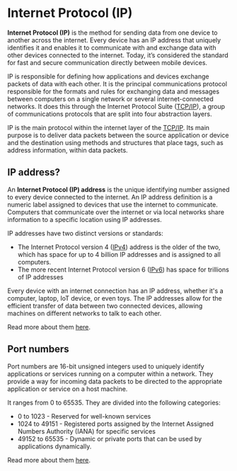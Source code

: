 # Internet Protocol (IP)

**Internet Protocol (IP)** is the method for sending data from one device to another across the internet. Every device has an IP address that uniquely identifies it and enables it to communicate with and exchange data with other devices connected to the internet. Today, it’s considered the standard for fast and secure communication directly between mobile devices.

IP is responsible for defining how applications and devices exchange packets of data with each other. It is the principal communications protocol responsible for the formats and rules for exchanging data and messages between computers on a single network or several internet-connected networks. It does this through the Internet Protocol Suite ([TCP/IP](/guides/resources/tcp-ip-model)), a group of communications protocols that are split into four abstraction layers.

IP is the main protocol within the internet layer of the [TCP/IP](/guides/resources/tcp-ip-model). Its main purpose is to deliver data packets between the source application or device and the destination using methods and structures that place tags, such as address information, within data packets.

## **IP address?**

An **Internet Protocol (IP) address** is the unique identifying number assigned to every device connected to the internet. An IP address definition is a numeric label assigned to devices that use the internet to communicate. Computers that communicate over the internet or via local networks share information to a specific location using IP addresses.

IP addresses have two distinct versions or standards:

- The Internet Protocol version 4 ([IPv4](https://en.wikipedia.org/wiki/Internet_Protocol_version_4)) address is the older of the two, which has space for up to 4 billion IP addresses and is assigned to all computers.
- The more recent Internet Protocol version 6 ([IPv6](https://en.wikipedia.org/wiki/IPv6)) has space for trillions of IP addresses

Every device with an internet connection has an IP address, whether it's a computer, laptop, IoT device, or even toys. The IP addresses allow for the efficient transfer of data between two connected devices, allowing machines on different networks to talk to each other.

Read more about them [here](https://en.wikipedia.org/wiki/IP_address).

## Port numbers

Port numbers are 16-bit unsigned integers used to uniquely identify applications or services running on a computer within a network. They provide a way for incoming data packets to be directed to the appropriate application or service on a host machine.

It ranges from 0 to 65535. They are divided into the following categories:

- 0 to 1023 - Reserved for well-known services
- 1024 to 49151 - Registered ports assigned by the Internet Assigned Numbers Authority (IANA) for specific services
- 49152 to 65535 - Dynamic or private ports that can be used by applications dynamically.

Read more about them [here](<https://en.wikipedia.org/wiki/Port_(computer_networking)>).
